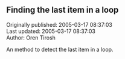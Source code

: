 ## Finding the last item in a loop  
Originally published: 2005-03-17 08:37:03  
Last updated: 2005-03-17 08:37:03  
Author: Oren Tirosh  
  
An method to detect the last item in a loop.